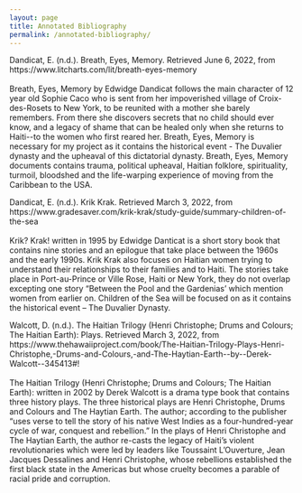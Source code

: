 ```yaml
---
layout: page
title: Annotated Bibliography 
permalink: /annotated-bibliography/
---
```

<p>Dandicat, E. (n.d.). Breath, Eyes, Memory. Retrieved June 6, 2022, from https://www.litcharts.com/lit/breath-eyes-memory
<br>
<br>
Breath, Eyes, Memory by Edwidge Dandicat follows the main character of 12 year old Sophie
Caco who is sent from her impoverished village of Croix-des-Rosets to New York, to be reunited
with a mother she barely remembers. From there she discovers secrets that no child should ever
know, and a legacy of shame that can be healed only when she returns to Haiti--to the women
who first reared her. Breath, Eyes, Memory is necessary for my project as it contains the historical event - The Duvalier dynasty and the upheaval of this dictatorial dynasty. Breath, Eyes, Memory documents contains trauma, political upheaval, Haitian folklore, spirituality, turmoil, bloodshed and the life-warping experience of moving from the Caribbean to the USA. </p>

<p>Dandicat, E. (n.d.). Krik Krak. Retrieved March 3, 2022, from https://www.gradesaver.com/krik-krak/study-guide/summary-children-of-the-sea
<br>
<br>
Krik? Krak! written in 1995 by Edwidge Danticat is a short story book that contains nine stories and an epilogue that take place between the 1960s and the early 1990s. Krik Krak also focuses on Haitian women trying to understand their relationships to their families and to Haiti. The stories take place in Port-au-Prince or Ville Rose, Haiti or New York, they do not overlap excepting one story “Between the Pool and the Gardenias’ which mention women from earlier on. Children of the Sea will be focused on as it contains the historical event – The Duvalier Dynasty.</p>

<p>Walcott, D. (n.d.). The Haitian Trilogy (Henri Christophe; Drums and Colours; The Haitian
Earth): Plays. Retrieved March 3, 2022, from https://www.thehawaiiproject.com/book/The-Haitian-Trilogy-Plays-Henri-Christophe,-Drums-and-Colours,-and-The-Haytian-Earth--by--Derek-Walcott--345413#!
<br>
<br>
The Haitian Trilogy (Henri Christophe; Drums and Colours; The Haitian Earth): written in 2002 by Derek Walcott is a drama type book that contains three history plays. The three historical plays are Henri Christophe, Drums and Colours and The Haytian Earth. The author; according to the publisher “uses verse to tell the story of his native West Indies as a four-hundred-year cycle of war, conquest and rebellion.” In the plays of Henri Christophe and The Haytian Earth, the author re-casts the legacy of Haiti’s violent revolutionaries which were led by leaders like Toussaint L’Ouverture, Jean Jacques Dessalines and Henri Christophe, whose rebellions established the first black state in the Americas but whose cruelty becomes a parable of racial pride and corruption.</p>

